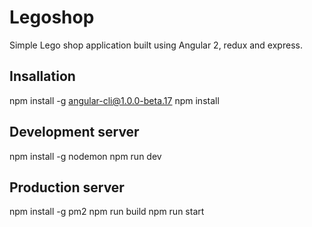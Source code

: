 # Legoshop

Simple Lego shop application built using Angular 2, redux and express.

## Insallation 
npm install -g angular-cli@1.0.0-beta.17
npm install

## Development server
npm install -g nodemon
npm run dev

## Production server
npm install -g pm2
npm run build
npm run start

